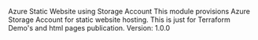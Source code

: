 Azure Static Website using Storage Account
This module provisions Azure Storage Account for static website hosting.
This is just for Terraform Demo's and html pages publication.
Version: 1.0.0